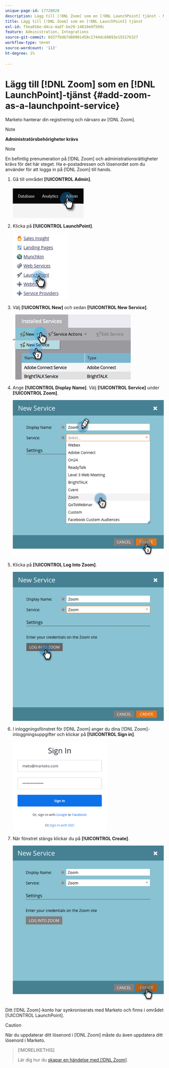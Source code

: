 ```yaml
---
unique-page-id: 17728028
description: Lägg till [!DNL Zoom] som en [!DNL LaunchPoint] tjänst - Marketo Docs - produktdokumentation
title: Lägg till [!DNL Zoom] som en [!DNL LaunchPoint] tjänst
exl-id: f5ea016e-d4ca-4adf-be29-14810e9f509c
feature: Administration, Integrations
source-git-commit: 0d37fbdb7d08901458c1744dc68893e155176327
workflow-type: tm+mt
source-wordcount: '113'
ht-degree: 1%

---
```


# Lägg till [!DNL Zoom] som en [!DNL LaunchPoint]-tjänst {#add-zoom-as-a-launchpoint-service}

Marketo hanterar din registrering och närvaro av [!DNL Zoom].

>[!NOTE]
>
>**Administratörsbehörigheter krävs**

>[!NOTE]
>
>En befintlig prenumeration på [!DNL Zoom] och administrationsrättigheter krävs för det här steget. Ha e-postadressen och lösenordet som du använder för att logga in på [!DNL Zoom] till hands.

1. Gå till området **[!UICONTROL Admin]**.

   ![](assets/add-zoom-as-a-launchpoint-service-1.png)

1. Klicka på **[!UICONTROL LaunchPoint]**.

   ![](assets/add-zoom-as-a-launchpoint-service-2.png)

1. Välj **[!UICONTROL New]** och sedan **[!UICONTROL New Service]**.

   ![](assets/add-zoom-as-a-launchpoint-service-3.png)

1. Ange **[!UICONTROL Display Name]**. Välj **[!UICONTROL Service]** under **[!UICONTROL Zoom]**.

   ![](assets/add-zoom-as-a-launchpoint-service-4.png)

1. Klicka på **[!UICONTROL Log Into Zoom]**.

   ![](assets/add-zoom-as-a-launchpoint-service-5.png)

1. I inloggningsfönstret för [!DNL Zoom] anger du dina [!DNL Zoom]-inloggningsuppgifter och klickar på **[!UICONTROL Sign in]**.

   ![](assets/add-zoom-as-a-launchpoint-service-6.png)

1. När fönstret stängs klickar du på **[!UICONTROL Create]**.

   ![](assets/add-zoom-as-a-launchpoint-service-7.png)

Ditt [!DNL Zoom]-konto har synkroniserats med Marketo och finns i området [!UICONTROL LaunchPoint].

>[!CAUTION]
>
>När du uppdaterar ditt lösenord i [!DNL Zoom] måste du även uppdatera ditt lösenord i Marketo.

>[!MORELIKETHIS]
>
>Lär dig hur du [skapar en händelse med  [!DNL Zoom]](/help/marketo/product-docs/demand-generation/events/create-an-event/create-an-event-with-zoom.md).
